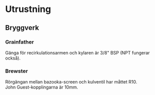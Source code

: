 # Utrustning

## Bryggverk

### Grainfather

Gänga för recirkulationsarmen och kylaren är 3/8" BSP (NPT fungerar också).


### Brewster

Rörgängan mellan bazooka-screen och kulventil har måttet R10.  
John Guest-kopplingarna är 10mm.   